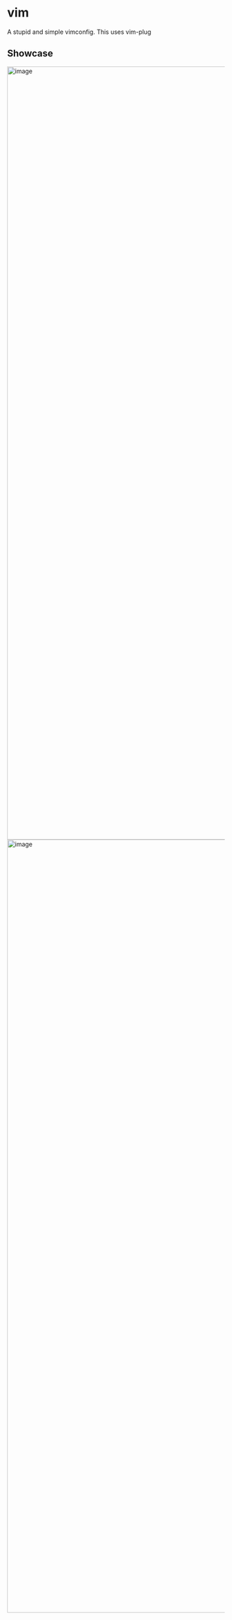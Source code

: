 # vim
A stupid and simple vimconfig. This uses vim-plug

## Showcase
<img width="1792" alt="image" src="https://github.com/KevinAlavik/vim/assets/95900603/5e6459c9-9255-4236-a3dc-3c49d64c3ffa">

<img width="1792" alt="image" src="https://github.com/KevinAlavik/vim/assets/95900603/35f7c447-e737-4b7e-ae62-265db6078ba8">

